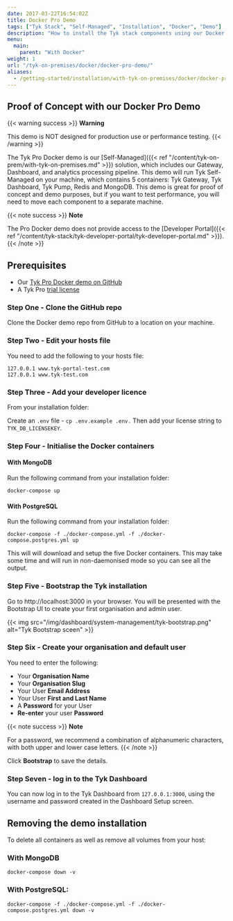 ```yaml
---
date: 2017-03-22T16:54:02Z
title: Docker Pro Demo
tags: ["Tyk Stack", "Self-Managed", "Installation", "Docker", "Demo"]
description: "How to install the Tyk stack components using our Docker Pro-Demo proof of concept"
menu:
  main:
    parent: "With Docker"
weight: 1
url: "/tyk-on-premises/docker/docker-pro-demo/"
aliases:
  - /getting-started/installation/with-tyk-on-premises/docker/docker-pro-demo/docker-pro-demo/
---
```


## Proof of Concept with our Docker Pro Demo

{{< warning success >}}
**Warning**  

This demo is NOT designed for production use or performance testing.
{{< /warning >}}


The Tyk Pro Docker demo is our [Self-Managed]({{< ref "/content/tyk-on-prem/with-tyk-on-premises.md" >}}) solution, which includes our Gateway, Dashboard, and analytics processing pipeline. This demo will run Tyk Self-Managed on your machine, which contains 5 containers: Tyk Gateway, Tyk Dashboard, Tyk Pump, Redis and MongoDB. This demo is great for proof of concept and demo purposes, but if you want to test performance, you will need to move each component to a separate machine.

{{< note success >}}
**Note**  

The Pro Docker demo does not provide access to the [Developer Portal]({{< ref "/content/tyk-stack/tyk-developer-portal/tyk-developer-portal.md" >}}).
{{< /note >}}

## Prerequisites

* Our [Tyk Pro Docker demo on GitHub](https://github.com/TykTechnologies/tyk-pro-docker-demo)
* A Tyk Pro [trial license](https://pages.tyk.io/get-started-with-tyk)

### Step One - Clone the GitHub repo

Clone the Docker demo repo from GitHub to a location on your machine.

### Step Two - Edit your hosts file

You need to add the following to your hosts file:

```{copy.Wrapper}
127.0.0.1 www.tyk-portal-test.com
127.0.0.1 www.tyk-test.com
```

### Step Three - Add your developer licence

From your installation folder:

Create an `.env` file - `cp .env.example .env.` Then add your license string to `TYK_DB_LICENSEKEY`.

### Step Four - Initialise the Docker containers

#### With MongoDB

Run the following command from your installation folder:

```{copy.Wrapper}
docker-compose up
```

#### With PostgreSQL

Run the following command from your installation folder:

```{copy.Wrapper}
docker-compose -f ./docker-compose.yml -f ./docker-compose.postgres.yml up
```

This will will download and setup the five Docker containers. This may take some time and will run in non-daemonised mode so you can see all the output.

### Step Five - Bootstrap the Tyk installation

Go to http://localhost:3000 in your browser. You will be presented with the Bootstrap UI to create your first organisation and admin user.

{{< img src="/img/dashboard/system-management/tyk-bootstrap.png" alt="Tyk Bootstrap sceen" >}}


### Step Six - Create your organisation and default user

You need to enter the following:

* Your **Organisation Name**
* Your **Organisation Slug**
* Your User **Email Address**
* Your User **First and Last Name**
* A **Password** for your User
* **Re-enter** your user **Password**

{{< note success >}}
**Note**  

For a password, we recommend a combination of alphanumeric characters, with both upper and lower case
letters.
{{< /note >}}


Click **Bootstrap** to save the details.

### Step Seven - log in to the Tyk Dashboard

You can now log in to the Tyk Dashboard from `127.0.0.1:3000`, using the username and password created in the Dashboard
Setup screen.

## Removing the demo installation

To delete all containers as well as remove all volumes from your host:

### With MongoDB

```
docker-compose down -v
```
### With PostgreSQL:

```
docker-compose -f ./docker-compose.yml -f ./docker-compose.postgres.yml down -v
```
